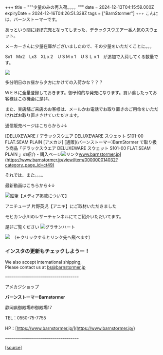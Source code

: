 +++
title = """少量のみの再入荷。。。。"""
date = 2024-12-13T04:15:59.000Z
expiryDate = 2024-12-16T04:26:51.338Z
tags = ["BarnStormer"]
+++
こんには、バーンストーマーです。

あっという間にほぼ完売となってしまった、デラックスウエア一番人気のスウェット。

メーカーさんに少量在庫がございましたので、その少量をいただくことに。。。

Sx1　Mx2　Lx3　XLｘ2　ＵＳＭｘ1　ＵＳＬｘ1　が追加で入荷してくる数量です。

[![](https://stat.ameba.jp/user_images/20241208/12/barnstormer-go/a9/57/j/o0800080015519102223.jpg)](https://stat.ameba.jp/user_images/20241208/12/barnstormer-go/a9/57/j/o0800080015519102223.jpg)

多分明日のお昼から夕方にかけての入荷かな？？？

ＷＥＢに全量登録しておきます。御予約的な発売になります。買い逃したってお客様はこの機会に是非。

また、実店舗ご来店のお客様は、メールかお電話でお取り置きのご用命をいただければお取り置きさせていただきます。

通信販売ページはこちらから↓↓

[DELUXEWARE / デラックスウエア DELUXEWARE スウェット S101-00 FLAT.SEAM PLAIN \[アメカジ\] \[通販\](バーンストーマー)BarnStormer で取り扱う商品「デラックスウエア DELUXEWARE スウェット S101-00 FLAT.SEAM PLAIN 」の紹介・購入ページ![リンク](https://c.stat100.ameba.jp/ameblo/symbols/v3.20.0/svg/gray/editor_link.svg)www.barnstormer.jp](https://www.barnstormer.jp/view/item/000000014032?category_page_id=ct49)

それでは、また。。。。

最新動画はこちらから↓↓

![鉛筆](https://stat100.ameba.jp/blog/ucs/img/char/char3/519.png)【メディア掲載について】

アニチューブ 片野英児【アニキ】にご取材いただきました

モヒカン小川のレザーチャンネルにてご紹介いただいてます。

是非ご覧ください ![グラサンハート](https://stat100.ameba.jp/blog/ucs/img/char/char3/148.png)

[![](https://stat.ameba.jp/user_images/20230412/16/barnstormer-go/6a/23/p/o0108010815269242493.png)](https://www.instagram.com/barnstormer_daily/)　（←クリックするとリンク先へ飛べます）

### インスタの更新もチェックしようー！

We also accept international shipping,  
Please contact us at bs@barnstormer.jp

**\-------------------------------------**

アメカジショップ

**バーンストーマーBarnstormer**

静岡県御殿場市御殿場17

TEL：0550-75-7755

HP：[https://www.barnstormer.jp/](https://www.barnstormer.jp/)

**\-------------------------------------**

[[source]](https://ameblo.jp/barnstormer-go/entry-12878489617.html)
